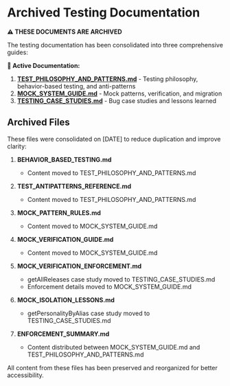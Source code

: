 # Archived Testing Documentation

**⚠️ THESE DOCUMENTS ARE ARCHIVED**

The testing documentation has been consolidated into three comprehensive guides:

**📍 Active Documentation:**
1. **[TEST_PHILOSOPHY_AND_PATTERNS.md](/docs/testing/TEST_PHILOSOPHY_AND_PATTERNS.md)** - Testing philosophy, behavior-based testing, and anti-patterns
2. **[MOCK_SYSTEM_GUIDE.md](/docs/testing/MOCK_SYSTEM_GUIDE.md)** - Mock patterns, verification, and migration
3. **[TESTING_CASE_STUDIES.md](/docs/testing/TESTING_CASE_STUDIES.md)** - Bug case studies and lessons learned

## Archived Files

These files were consolidated on [DATE] to reduce duplication and improve clarity:

1. **BEHAVIOR_BASED_TESTING.md**
   - Content moved to TEST_PHILOSOPHY_AND_PATTERNS.md
   
2. **TEST_ANTIPATTERNS_REFERENCE.md**
   - Content moved to TEST_PHILOSOPHY_AND_PATTERNS.md
   
3. **MOCK_PATTERN_RULES.md**
   - Content moved to MOCK_SYSTEM_GUIDE.md
   
4. **MOCK_VERIFICATION_GUIDE.md**
   - Content moved to MOCK_SYSTEM_GUIDE.md
   
5. **MOCK_VERIFICATION_ENFORCEMENT.md**
   - getAllReleases case study moved to TESTING_CASE_STUDIES.md
   - Enforcement details moved to MOCK_SYSTEM_GUIDE.md
   
6. **MOCK_ISOLATION_LESSONS.md**
   - getPersonalityByAlias case study moved to TESTING_CASE_STUDIES.md
   
7. **ENFORCEMENT_SUMMARY.md**
   - Content distributed between MOCK_SYSTEM_GUIDE.md and TEST_PHILOSOPHY_AND_PATTERNS.md

All content from these files has been preserved and reorganized for better accessibility.